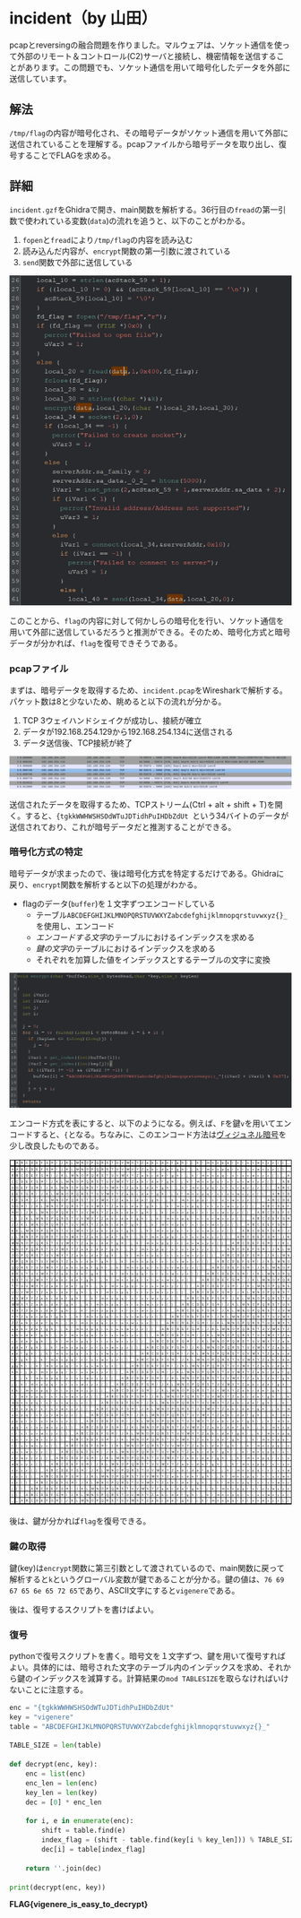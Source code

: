 # incident（by 山田）
pcapとreversingの融合問題を作りました。マルウェアは、ソケット通信を使って外部のリモート＆コントロール(C2)サーバと接続し、機密情報を送信することがあります。この問題でも、ソケット通信を用いて暗号化したデータを外部に送信しています。

## 解法
`/tmp/flag`の内容が暗号化され、その暗号データがソケット通信を用いて外部に送信されていることを理解する。pcapファイルから暗号データを取り出し、復号することでFLAGを求める。

## 詳細
`incident.gzf`をGhidraで開き、main関数を解析する。36行目の`fread`の第一引数で使われている変数(`data`)の流れを追うと、以下のことがわかる。
1. `fopen`と`fread`により`/tmp/flag`の内容を読み込む
2. 読み込んだ内容が、`encrypt`関数の第一引数に渡されている
3. `send`関数で外部に送信している

![](./assets/main.jpg)

このことから、`flag`の内容に対して何かしらの暗号化を行い、ソケット通信を用いて外部に送信しているだろうと推測ができる。そのため、暗号化方式と暗号データが分かれば、`flag`を復号できそうである。

### pcapファイル
まずは、暗号データを取得するため、`incident.pcap`をWiresharkで解析する。パケット数は8と少ないため、眺めると以下の流れが分かる。

1. TCP 3ウェイハンドシェイクが成功し、接続が確立
2. データが192.168.254.129から192.168.254.134に送信される
3. データ送信後、TCP接続が終了

![](./assets/pcap.jpg)

送信されたデータを取得するため、TCPストリーム(Ctrl + alt +  shift + T)を開く。すると、`{tgkkWWHWSHSOdWTuJDTidhPuIHDbZdUt
`という34バイトのデータが送信されており、これが暗号データだと推測することができる。

### 暗号化方式の特定
暗号データが求まったので、後は暗号化方式を特定するだけである。Ghidraに戻り、`encrypt`関数を解析すると以下の処理がわかる。
- flagのデータ(`buffer`)を１文字ずつエンコードしている
  - テーブル`ABCDEFGHIJKLMNOPQRSTUVWXYZabcdefghijklmnopqrstuvwxyz{}_`を使用し、エンコード
  - *エンコードする文字*のテーブルにおけるインデックスを求める
  - *鍵の文字*のテーブルにおけるインデックスを求める
  - それぞれを加算した値をインデックスとするテーブルの文字に変換

![](./assets/encrypt.jpg)

エンコード方式を表にすると、以下のようになる。例えば、`F`を鍵`v`を用いてエンコードすると、`{`となる。ちなみに、このエンコード方法は[ヴィジュネル暗号](https://ja.wikipedia.org/wiki/%E3%83%B4%E3%82%A3%E3%82%B8%E3%83%A5%E3%83%8D%E3%83%AB%E6%9A%97%E5%8F%B7)を少し改良したものである。

![](./assets/table.jpg)

後は、鍵が分かれば`flag`を復号できる。

### 鍵の取得
鍵(key)は`encrypt`関数に第三引数として渡されているので、main関数に戻って解析すると`k`というグローバル変数が鍵であることが分かる。鍵の値は、`76 69 67 65 6e 65 72 65`であり、ASCII文字にすると`vigenere`である。

後は、復号するスクリプトを書けばよい。

### 復号
pythonで復号スクリプトを書く。暗号文を１文字ずつ、鍵を用いて復号すればよい。具体的には、暗号された文字のテーブル内のインデックスを求め、それから鍵のインデックスを減算する。計算結果の`mod TABLESIZE`を取らなければいけないことに注意する。

```python
enc = "{tgkkWWHWSHSOdWTuJDTidhPuIHDbZdUt"
key = "vigenere"
table = "ABCDEFGHIJKLMNOPQRSTUVWXYZabcdefghijklmnopqrstuvwxyz{}_"

TABLE_SIZE = len(table)

def decrypt(enc, key):
    enc = list(enc)
    enc_len = len(enc)
    key_len = len(key)
    dec = [0] * enc_len
    
    for i, e in enumerate(enc):
        shift = table.find(e)
        index_flag = (shift - table.find(key[i % key_len])) % TABLE_SIZE
        dec[i] = table[index_flag]

    return ''.join(dec)

print(decrypt(enc, key))
```

**FLAG{vigenere_is_easy_to_decrypt}**